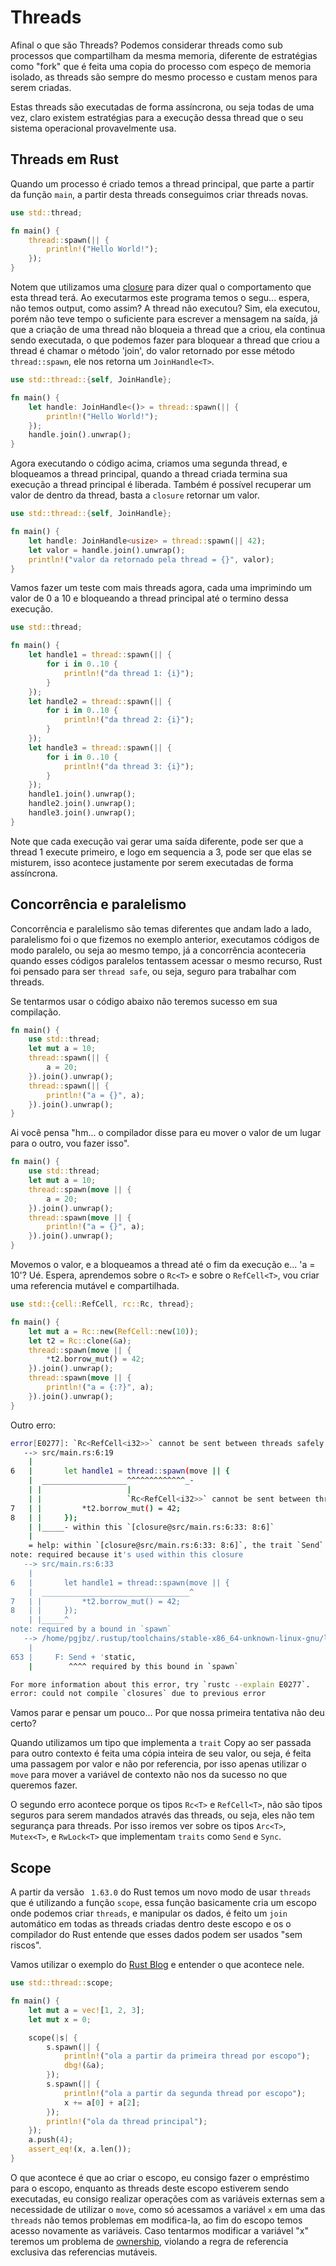 # Threads

Afinal o que são Threads? Podemos considerar threads como sub processos que compartilham da mesma memoria, diferente de estratégias como "fork" que é feita uma copia do processo com espeço de memoria isolado, as threads são sempre do mesmo processo e custam menos para serem criadas.

Estas threads são executadas de forma assíncrona, ou seja todas de uma vez, claro existem estratégias para a execução dessa thread que o seu sistema operacional provavelmente usa. 

## Threads em Rust

Quando um processo é criado temos a thread principal, que parte a partir da função `main`, a partir desta threads conseguimos criar threads novas.

```rust
use std::thread;

fn main() {
    thread::spawn(|| {
        println!("Hello World!");
    });
}
```

Notem que utilizamos uma [closure](./03-closures.md) para dizer qual o comportamento que esta thread terá. Ao executarmos este programa temos o segu... espera, não temos output, como assim? A thread não executou? Sim, ela executou, porém não teve tempo o suficiente para escrever a mensagem na saída, já que a criação de uma thread não bloqueia a thread que a criou, ela continua sendo executada, o que podemos fazer para bloquear a thread que criou a thread é chamar o método 'join', do valor retornado por esse método `thread::spawn`,  ele nos retorna um `JoinHandle<T>`.

```rust
use std::thread::{self, JoinHandle};

fn main() {
    let handle: JoinHandle<()> = thread::spawn(|| {
        println!("Hello World!");
    });
    handle.join().unwrap();
}
```

Agora executando o código acima, criamos uma segunda thread, e bloqueamos a thread principal, quando a thread criada termina sua execução a thread principal é liberada. Também é possível recuperar um valor de dentro da thread, basta a `closure` retornar um valor.

```rust
use std::thread::{self, JoinHandle};

fn main() {
    let handle: JoinHandle<usize> = thread::spawn(|| 42);
    let valor = handle.join().unwrap();
    println!("valor da retornado pela thread = {}", valor);
}
```

Vamos fazer um teste com mais threads agora, cada uma imprimindo um valor de 0 a 10 e bloqueando a thread principal até o termino dessa execução.

```rust
use std::thread;

fn main() {
    let handle1 = thread::spawn(|| {
        for i in 0..10 {
            println!("da thread 1: {i}");
        }
    });
    let handle2 = thread::spawn(|| {
        for i in 0..10 {
            println!("da thread 2: {i}");
        }
    });
    let handle3 = thread::spawn(|| {
        for i in 0..10 {
            println!("da thread 3: {i}");
        }
    });
    handle1.join().unwrap();
    handle2.join().unwrap();
    handle3.join().unwrap();
}
```

Note que cada execução vai gerar uma saída diferente, pode ser que a thread 1 execute primeiro, e logo em sequencia a 3, pode ser que elas se misturem, isso acontece justamente por serem executadas de forma assíncrona.

## Concorrência e paralelismo

Concorrência e paralelismo são temas diferentes que andam lado a lado, paralelismo foi o que fizemos no exemplo anterior, executamos códigos de modo paralelo, ou seja ao mesmo tempo, já a concorrência aconteceria quando esses códigos paralelos tentassem acessar o mesmo recurso, Rust foi pensado para ser `thread safe`, ou seja, seguro para trabalhar com threads.

Se tentarmos usar o código abaixo não teremos sucesso em sua compilação.

```rust
fn main() {
    use std::thread;
    let mut a = 10;
    thread::spawn(|| {
        a = 20;
    }).join().unwrap();
    thread::spawn(|| {
        println!("a = {}", a);
    }).join().unwrap();
}
```

Ai você pensa "hm... o compilador disse para eu mover o valor de um lugar para o outro, vou fazer isso".

```rust
fn main() {
    use std::thread;
    let mut a = 10;
    thread::spawn(move || {
        a = 20;
    }).join().unwrap();
    thread::spawn(move || {
        println!("a = {}", a);
    }).join().unwrap();
}
```

Movemos o valor, e a bloqueamos a thread até o fim da execução e... 'a = 10'? Ué. Espera, aprendemos sobre o `Rc<T>` e sobre o `RefCell<T>`, vou criar uma referencia mutável e compartilhada.

```rust
use std::{cell::RefCell, rc::Rc, thread};

fn main() {
    let mut a = Rc::new(RefCell::new(10));
    let t2 = Rc::clone(&a);
    thread::spawn(move || {
        *t2.borrow_mut() = 42;
    }).join().unwrap();
    thread::spawn(move || {
        println!("a = {:?}", a);
    }).join().unwrap();
}

```

Outro erro:

```sh
error[E0277]: `Rc<RefCell<i32>>` cannot be sent between threads safely
   --> src/main.rs:6:19
    |
6   |       let handle1 = thread::spawn(move || {
    |  ___________________^^^^^^^^^^^^^_-
    | |                   |
    | |                   `Rc<RefCell<i32>>` cannot be sent between threads safely
7   | |         *t2.borrow_mut() = 42;
8   | |     });
    | |_____- within this `[closure@src/main.rs:6:33: 8:6]`
    |
    = help: within `[closure@src/main.rs:6:33: 8:6]`, the trait `Send` is not implemented for `Rc<RefCell<i32>>`
note: required because it's used within this closure
   --> src/main.rs:6:33
    |
6   |       let handle1 = thread::spawn(move || {
    |  _________________________________^
7   | |         *t2.borrow_mut() = 42;
8   | |     });
    | |_____^
note: required by a bound in `spawn`
   --> /home/pgjbz/.rustup/toolchains/stable-x86_64-unknown-linux-gnu/lib/rustlib/src/rust/library/std/src/thread/mod.rs:653:8
    |
653 |     F: Send + 'static,
    |        ^^^^ required by this bound in `spawn`

For more information about this error, try `rustc --explain E0277`.
error: could not compile `closures` due to previous error

```

Vamos parar e pensar um pouco... Por que nossa primeira tentativa não deu certo?

Quando utilizamos um tipo que implementa a `trait` Copy ao ser passada para outro contexto é feita uma cópia inteira de seu valor, ou seja, é feita uma passagem por valor e não por referencia, por isso apenas utilizar o `move` para mover a variável de contexto não nos da sucesso no que queremos fazer.

O segundo erro acontece porque os tipos `Rc<T>` e `RefCell<T>`, não são tipos seguros para serem mandados através das threads, ou seja, eles não tem segurança para threads. Por isso iremos ver sobre os tipos `Arc<T>`, `Mutex<T>`, e `RwLock<T>` que implementam `traits` como `Send` e `Sync`.

## Scope

A partir da versão ` 1.63.0` do Rust temos um novo modo de usar `threads` que é utilizando a função `scope`, essa função basicamente cria um escopo onde podemos criar `threads`, e manipular os dados, é feito um `join` automático em todas as threads criadas dentro deste escopo e os o compilador do Rust entende que esses dados podem ser usados "sem riscos".

Vamos utilizar o exemplo do [Rust Blog](https://blog.rust-lang.org/2022/08/11/Rust-1.63.0.html) e entender o que acontece nele.

```rust
use std::thread::scope;

fn main() {
    let mut a = vec![1, 2, 3];
    let mut x = 0;

    scope(|s| {
        s.spawn(|| {
            println!("ola a partir da primeira thread por escopo");
            dbg!(&a);
        });
        s.spawn(|| {
            println!("ola a partir da segunda thread por escopo");
            x += a[0] + a[2];
        });
        println!("ola da thread principal");
    });
    a.push(4);
    assert_eq!(x, a.len());
}
```

O que acontece é que ao criar o escopo, eu consigo fazer o empréstimo para o escopo, enquanto as threads deste escopo estiverem sendo executadas, eu consigo realizar operações com as variáveis externas sem a necessidade de utilizar o `move`, como só acessamos a variável `x` em uma das `threads` não temos problemas em modifica-la, ao fim do escopo temos acesso novamente as variáveis. Caso tentarmos modificar a variável "x" teremos um problema de [ownership](../intermediary-01/03-ownership.md), violando a regra de referencia exclusiva das referencias mutáveis.